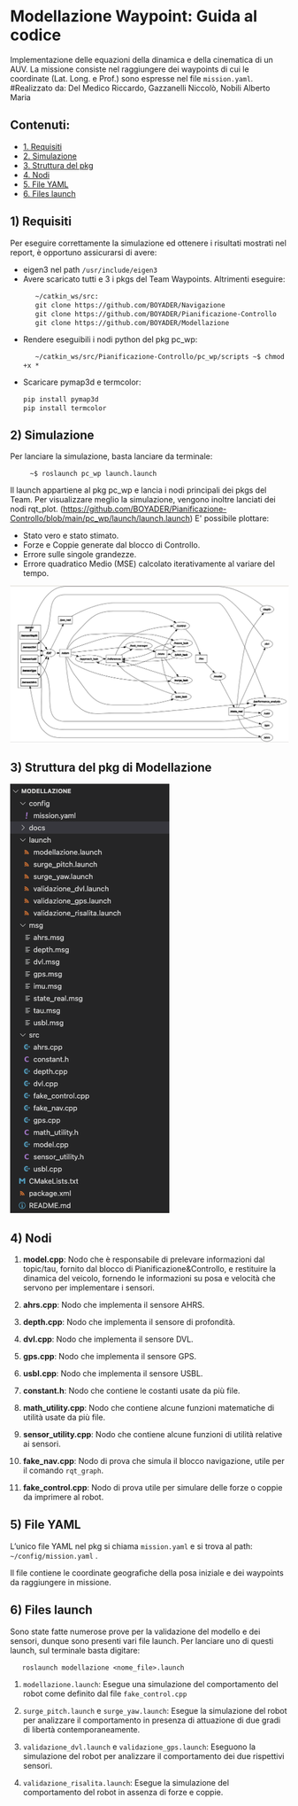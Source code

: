 # Modellazione Waypoint: Guida al codice
Implementazione delle equazioni della dinamica e della cinematica di un AUV. 
La missione consiste nel raggiungere dei waypoints di cui le coordinate (Lat. Long. e Prof.) sono espresse nel file `mission.yaml`.
#Realizzato da: Del Medico Riccardo, Gazzanelli Niccolò, Nobili Alberto Maria

## Contenuti:
* [1. Requisiti](#1-requisiti)
* [2. Simulazione](#2-simulazione)
* [3. Struttura del pkg](#3-struttura-del-pkg-di-modellazione)
* [4. Nodi](#4-nodi)
* [5. File YAML](#5-file-yaml)
* [6. Files launch](#6-files-launch)

## 1) Requisiti
Per eseguire correttamente la simulazione ed ottenere i risultati mostrati nel report, è opportuno assicurarsi di avere:

- eigen3 nel path `/usr/include/eigen3`
- Avere scaricato tutti e 3 i pkgs del Team Waypoints. Altrimenti eseguire:
     ```
        ~/catkin_ws/src:
        git clone https://github.com/BOYADER/Navigazione
        git clone https://github.com/BOYADER/Pianificazione-Controllo
        git clone https://github.com/BOYADER/Modellazione 
     ```
- Rendere eseguibili i nodi python del pkg pc_wp:
     ```
        ~/catkin_ws/src/Pianificazione-Controllo/pc_wp/scripts ~$ chmod +x *
     ```  
- Scaricare pymap3d e termcolor:
    ```
	pip install pymap3d
	pip install termcolor 
    ```

## 2) Simulazione
Per lanciare la simulazione, basta lanciare da terminale:
 ```
      ~$ roslaunch pc_wp launch.launch
 ```
Il launch appartiene al pkg pc_wp e lancia i nodi principali dei pkgs del Team. Per visualizzare meglio la simulazione, vengono inoltre lanciati dei nodi rqt_plot. 
(https://github.com/BOYADER/Pianificazione-Controllo/blob/main/pc_wp/launch/launch.launch)
E' possibile plottare:

- Stato vero e stato stimato.
- Forze e Coppie generate dal blocco di Controllo.
- Errore sulle singole grandezze.
- Errore quadratico Medio (MSE) calcolato iterativamente al variare del tempo.

![alt text](/docs/rqt_graph.png)

## 3) Struttura del pkg di Modellazione

![alt text](/docs/mod_pkg_screen.png)

## 4) Nodi

1. **model.cpp**: Nodo che è responsabile di prelevare informazioni dal topic/tau, fornito dal blocco di Pianificazione&Controllo, e restituire la dinamica del veicolo, fornendo le informazioni su posa e velocità che servono per implementare i sensori.

2. **ahrs.cpp**: Nodo che implementa il sensore AHRS.

3. **depth.cpp**: Nodo che implementa il sensore di profondità. 

4. **dvl.cpp**: Nodo che implementa il sensore DVL.

5. **gps.cpp**: Nodo che implementa il sensore GPS.

6. **usbl.cpp**: Nodo che implementa il sensore USBL.

7. **constant.h**: Nodo che contiene le costanti usate da più file.

8. **math_utility.cpp**: Nodo che contiene alcune funzioni matematiche di utilità usate da più file.

9. **sensor_utility.cpp**: Nodo che contiene alcune funzioni di utilità relative ai sensori.

10. **fake_nav.cpp**: Nodo di prova che simula il blocco navigazione, utile per il comando `rqt_graph`.

11. **fake_control.cpp**: Nodo di prova utile per simulare delle forze o coppie da imprimere al robot.

## 5) File YAML
L’unico file YAML nel pkg si chiama `mission.yaml` e si trova al path:
`~/config/mission.yaml` .

Il file contiene le coordinate geografiche della posa iniziale e dei waypoints da raggiungere
in missione.


## 6) Files launch
Sono state fatte numerose prove per la validazione del modello e dei sensori, dunque
sono presenti vari file launch.
Per lanciare uno di questi launch, sul terminale basta digitare:

```
   roslaunch modellazione <nome_file>.launch
```  

1. `modellazione.launch`: Esegue una simulazione del comportamento del robot come definito dal file `fake_control.cpp`
     
2. `surge_pitch.launch` e `surge_yaw.launch`: Esegue la simulazione del robot per analizzare il comportamento in presenza di attuazione di due gradi di libertà contemporaneamente.

3. `validazione_dvl.launch` e `validazione_gps.launch`: Eseguono la simulazione del robot per analizzare il comportamento dei due rispettivi sensori.
 
4. `validazione_risalita.launch`: Esegue la simulazione del comportamento del robot in assenza di forze e coppie.

